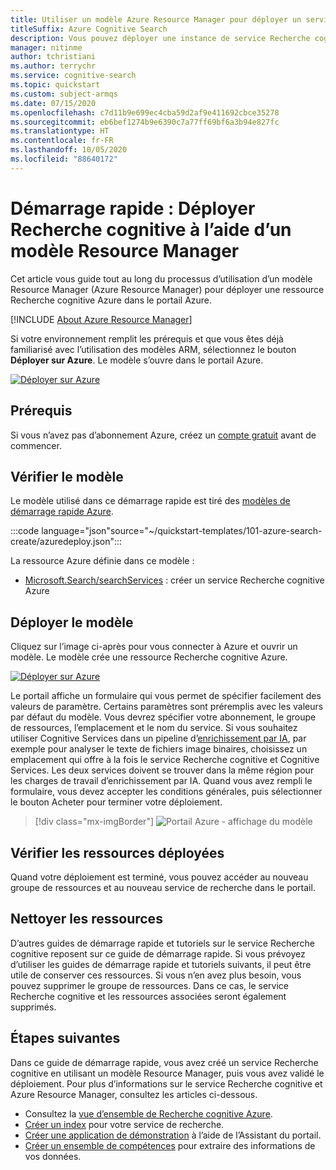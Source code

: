 ```yaml
---
title: Utiliser un modèle Azure Resource Manager pour déployer un service
titleSuffix: Azure Cognitive Search
description: Vous pouvez déployer une instance de service Recherche cognitive Azure rapidement à l’aide du modèle Azure Resource Manager.
manager: nitinme
author: tchristiani
ms.author: terrychr
ms.service: cognitive-search
ms.topic: quickstart
ms.custom: subject-armqs
ms.date: 07/15/2020
ms.openlocfilehash: c7d11b9e699ec4cba59d2af9e411692cbce35278
ms.sourcegitcommit: eb6bef1274b9e6390c7a77ff69bf6a3b94e827fc
ms.translationtype: HT
ms.contentlocale: fr-FR
ms.lasthandoff: 10/05/2020
ms.locfileid: "88640172"
---
```

# <a name="quickstart-deploy-cognitive-search-using-an-arm-template"></a>Démarrage rapide : Déployer Recherche cognitive à l’aide d’un modèle Resource Manager

Cet article vous guide tout au long du processus d’utilisation d’un modèle Resource Manager (Azure Resource Manager) pour déployer une ressource Recherche cognitive Azure dans le portail Azure.

[!INCLUDE [About Azure Resource Manager](../../includes/resource-manager-quickstart-introduction.md)]

Si votre environnement remplit les prérequis et que vous êtes déjà familiarisé avec l’utilisation des modèles ARM, sélectionnez le bouton **Déployer sur Azure**. Le modèle s’ouvre dans le portail Azure.

[![Déployer sur Azure](../media/template-deployments/deploy-to-azure.svg)](https://portal.azure.com/#create/Microsoft.Template/uri/https%3A%2F%2Fraw.githubusercontent.com%2Fazure%2Fazure-quickstart-templates%2Fmaster%2F101-azure-search-create%2Fazuredeploy.json)

## <a name="prerequisites"></a>Prérequis

Si vous n’avez pas d’abonnement Azure, créez un [compte gratuit](https://azure.microsoft.com/free/?WT.mc_id=A261C142F) avant de commencer.

## <a name="review-the-template"></a>Vérifier le modèle

Le modèle utilisé dans ce démarrage rapide est tiré des [modèles de démarrage rapide Azure](https://azure.microsoft.com/resources/templates/101-azure-search-create/).

:::code language="json"source="~/quickstart-templates/101-azure-search-create/azuredeploy.json":::

La ressource Azure définie dans ce modèle :

- [Microsoft.Search/searchServices](/azure/templates/Microsoft.Search/searchServices) : créer un service Recherche cognitive Azure

## <a name="deploy-the-template"></a>Déployer le modèle

Cliquez sur l’image ci-après pour vous connecter à Azure et ouvrir un modèle. Le modèle crée une ressource Recherche cognitive Azure.

[![Déployer sur Azure](../media/template-deployments/deploy-to-azure.svg)](https://portal.azure.com/#create/Microsoft.Template/uri/https%3A%2F%2Fraw.githubusercontent.com%2Fazure%2Fazure-quickstart-templates%2Fmaster%2F101-azure-search-create%2Fazuredeploy.json)

Le portail affiche un formulaire qui vous permet de spécifier facilement des valeurs de paramètre. Certains paramètres sont préremplis avec les valeurs par défaut du modèle. Vous devrez spécifier votre abonnement, le groupe de ressources, l’emplacement et le nom du service. Si vous souhaitez utiliser Cognitive Services dans un pipeline d’[enrichissement par IA](cognitive-search-concept-intro.md), par exemple pour analyser le texte de fichiers image binaires, choisissez un emplacement qui offre à la fois le service Recherche cognitive et Cognitive Services. Les deux services doivent se trouver dans la même région pour les charges de travail d’enrichissement par IA. Quand vous avez rempli le formulaire, vous devez accepter les conditions générales, puis sélectionner le bouton Acheter pour terminer votre déploiement.

> [!div class="mx-imgBorder"]
> ![Portail Azure - affichage du modèle](./media/search-get-started-arm/arm-portalscrnsht.png)

## <a name="review-deployed-resources"></a>Vérifier les ressources déployées

Quand votre déploiement est terminé, vous pouvez accéder au nouveau groupe de ressources et au nouveau service de recherche dans le portail.

## <a name="clean-up-resources"></a>Nettoyer les ressources

D’autres guides de démarrage rapide et tutoriels sur le service Recherche cognitive reposent sur ce guide de démarrage rapide. Si vous prévoyez d’utiliser les guides de démarrage rapide et tutoriels suivants, il peut être utile de conserver ces ressources. Si vous n’en avez plus besoin, vous pouvez supprimer le groupe de ressources. Dans ce cas, le service Recherche cognitive et les ressources associées seront également supprimés.

## <a name="next-steps"></a>Étapes suivantes

Dans ce guide de démarrage rapide, vous avez créé un service Recherche cognitive en utilisant un modèle Resource Manager, puis vous avez validé le déploiement. Pour plus d’informations sur le service Recherche cognitive et Azure Resource Manager, consultez les articles ci-dessous.

- Consultez la [vue d’ensemble de Recherche cognitive Azure](search-what-is-azure-search.md).
- [Créer un index](search-get-started-portal.md) pour votre service de recherche.
- [Créer une application de démonstration](search-create-app-portal.md) à l’aide de l’Assistant du portail.
- [Créer un ensemble de compétences](cognitive-search-quickstart-blob.md) pour extraire des informations de vos données.
